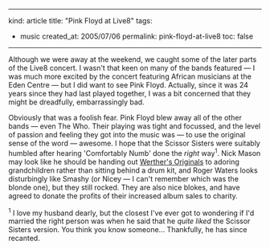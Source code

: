 -----
kind: article
title: "Pink Floyd at Live8"
tags:
- music
created_at: 2005/07/06
permalink: pink-floyd-at-live8
toc: false
-----

<p>Although we were away at the weekend, we caught some of the later parts of the Live8 concert. I wasn't that keen on many of the bands featured &mdash; I was much more excited by the concert featuring African musicians at the Eden Centre &mdash; but I did want to see Pink Floyd. Actually, since it was 24 years since they had last played together, I was a bit concerned that they might be dreadfully, embarrassingly bad.</p>

<p>Obviously that was a foolish fear. Pink Floyd blew away all of the other bands &mdash; even The Who. Their playing was tight and focussed, and the level of passion and feeling they got into the music was &mdash; to use the original sense of the word &mdash; awesome. I hope that the Scissor Sisters were suitably humbled after hearing 'Comfortably Numb' done the <em>right</em> way<sup>1</sup>. Nick Mason may look like he should be handing out <a href="http://www.mrsbrowns.co.uk/acatalog/WERTHERS_ORIGINALS.html">Werther's Originals</a> to adoring grandchildren rather than sitting behind a drum kit, and Roger Waters looks disturbingly like Smashy (or Nicey &mdash; I can't remember which was the blonde one), but they still rocked. They are also nice blokes, and have agreed to donate the profits of their increased album sales to charity.</p>

<p><sup>1</sup> I love my husband dearly, but the closest I've ever got to wondering if I'd married the right person was when he said that he <em>quite liked</em> the Scissor Sisters version. You think you know someone... Thankfully, he has since recanted.</p>



